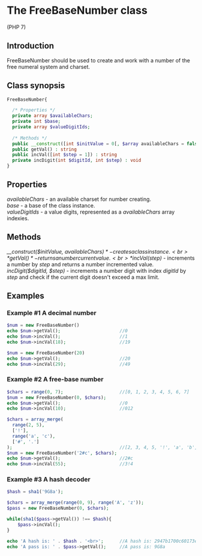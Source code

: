 # The FreeBaseNumber class
(PHP 7)

## Introduction
FreeBaseNumber should be used to create and work with a number of the free numeral system and charset.

## Class synopsis
```php
FreeBaseNumber{

  /* Properties */
  private array $availableChars;
  private int $base;
  private array $valueDigitIds;
  
  /* Methods */
  public __construct([int $initValue = 0[, $array availableChars = false]]) : Object
  public getVal() : string
  public incVal([int $step = 1]) : string
  private incDigit(int $digitId, int $step) : void
}
```

## Properties
*availableChars* - an available charset for number creating.<br>
*base* - a base of the class instance.<br>
*valueDigitIds* - a value digits, represented as a *availableChars* array indexies.

## Methods
*__construct($initValue, $availableChars)* - creates a class instance.<br>
*getVal()* - returns a number current value.<br>
*incVal($step)* - increments a number by *step* and returns a number incremented value.<br>
*incDigit($digitId, $step)* - increments a number digit with index *digitId* by *step* and check if the current digit doesn't exceed a max limit.

## Examples
### Example #1 A decimal number
```php
$num = new FreeBaseNumber()
echo $num->getVal();                      //0
echo $num->incVal();                      //1
echo $num->incVal(18);                    //19

$num = new FreeBaseNumber(20)
echo $num->getVal();                      //20
echo $num->incVal(29);                    //49
```

### Example #2 A free-base number
```php
$chars = range(0, 7);                     //[0, 1, 2, 3, 4, 5, 6, 7]
$num = new FreeBaseNumber(0, $chars);
echo $num->getVal();                      //0
echo $num->incVal(10);                    //012

$chars = array_merge(
  range(2, 5),
  ['!'],
  range('a', 'c'),
  ['#', '.']
);                                        //[2, 3, 4, 5, '!', 'a', 'b', 'c', '#', '.']
$num = new FreeBaseNumber('2#c', $chars);
echo $num->getVal();                      //2#c
echo $num->incVal(55);                    //3!4
```

### Example #3 A hash decoder
```php
$hash = sha1('9G8a');

$chars = array_merge(range(0, 9), range('A', 'z'));
$pass = new FreeBaseNumber(0, $chars);

while(sha1($pass->getVal()) !== $hash){
    $pass->incVal();
}

echo 'A hash is: ' . $hash . '<br>';      //A hash is: 2947b1700c60173ef4da345b2e46641c91168984
echo 'A pass is: ' . $pass->getVal();     //A pass is: 9G8a
```
